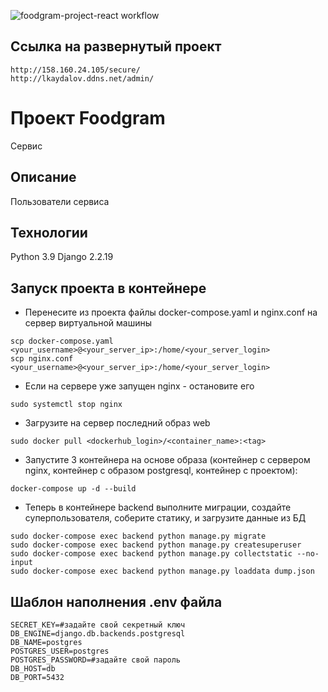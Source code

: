 ![foodgram-project-react workflow](https://github.com/lkaydalov/foodgram-project-react/actions/workflows/foodgram_workflow.yml/badge.svg)


## Ссылка на развернутый проект
```
http://158.160.24.105/secure/
http://lkaydalov.ddns.net/admin/
```

# Проект Foodgram
Сервис 
## Описание
Пользователи сервиса 
## Технологии
Python 3.9
Django 2.2.19

## Запуск проекта в контейнере
- Перенесите из проекта файлы docker-compose.yaml и nginx.conf на сервер виртуальной машины
```
scp docker-compose.yaml <your_username>@<your_server_ip>:/home/<your_server_login>
scp nginx.conf <your_username>@<your_server_ip>:/home/<your_server_login>
```
- Если на сервере уже запущен nginx - остановите его
```
sudo systemctl stop nginx
```
- Загрузите на сервер последний образ web
```
sudo docker pull <dockerhub_login>/<container_name>:<tag>
```
- Запустите 3 контейнера на основе образа (контейнер с сервером nginx, контейнер с образом postgresql, контейнер с проектом):
```
docker-compose up -d --build
```
- Теперь в контейнере backend выполните миграции, создайте суперпользователя, соберите статику, и загрузите данные из БД
```
sudo docker-compose exec backend python manage.py migrate
sudo docker-compose exec backend python manage.py createsuperuser
sudo docker-compose exec backend python manage.py collectstatic --no-input
sudo docker-compose exec backend python manage.py loaddata dump.json
```
## Шаблон наполнения .env файла
```
SECRET_KEY=#задайте свой секретный ключ
DB_ENGINE=django.db.backends.postgresql 
DB_NAME=postgres 
POSTGRES_USER=postgres 
POSTGRES_PASSWORD=#задайте свой пароль 
DB_HOST=db 
DB_PORT=5432 
```